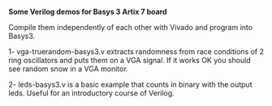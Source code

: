 **Some Verilog demos for Basys 3 Artix 7 board**

Compile them independently of each other with Vivado and program into Basys3.

1-  vga-truerandom-basys3.v extracts randomness from race conditions of 2 ring oscillators and puts them on a VGA signal. If it works OK you should see random snow in a VGA monitor. 

2-  leds-basys3.v is a basic example that counts in binary with the output leds. Useful for an introductory course of Verilog.
